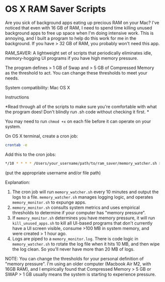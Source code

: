 # OS X RAM Saver Scripts

Are you sick of background apps eating up precious RAM on your Mac? I've noticed that even with 16 GB of RAM, I need to spend time killing unused background apps to free up space when I'm doing intensive work. This is annoying, and I built a program to help do this work for me in the background. If you have > 32 GB of RAM, you probably won't need this app.

RAM_SAVER: A lightweight set of scripts that periodically eliminates idle, memory-hogging UI programs if you have high memory pressure. 

The program defines > 1 GB of Swap and > 5 GB of Compressed Memory as the threshold to act. You can change these thresholds to meet your needs.

System compatibility: Mac OS X

Instructions

*Read through all of the scripts to make sure you're comfortable with what the program does! Don't blindly run .sh code without checking it first. *

You may need to run `chmod +x` on each file before it can operate on your system.

On OS X terminal, create a cron job: 

```bash
crontab -e
```

Add this to the cron jobs: 

```bash
*/10 * * * * /Users/your_username/path/to/ram_saver/memory_watcher.sh >> /Users/your_username/path/to/ram_saver/memory_monitor.log 2>&1
```
(put the appropriate username and/or file path)

Explanation: 
1. The cron job will run `memory_watcher.sh` every 10 minutes and output the logs to a file. `memory_watcher.sh` manages logging logic, and operates `memory_monitor.sh` to expunge apps.
2. `memory_monitor.sh` consults system metrics and uses empirical thresholds to determine if your computer has "memory pressure".
3. If `memory_monitor.sh` determines you have memory pressure, it will run `kill_unused_apps.sh` to kill all UI-based programs that don't currently have a UI screen visible, consume >100 MB in system memory, and were created > 1 hour ago.
4. Logs are piped to a `memory_monitor.log`. There is code logic in `memory_watcher.sh` to rotate the log file when it hits 10 MB, and then wipe the log clean. So you'll never have more than 20 MB of logs.

NOTE: You can change the thresholds for your personal definition of "memory pressure". I'm using an older computer (Macbook Air M2, with 16GB RAM), and I empirically found that Compressed Memory > 5 GB or SWAP > 1 GB usually means the system is starting to experience pressure. 


